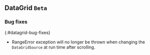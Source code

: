 ## DataGrid `Beta`

### Bug fixes
{:#datagrid-bug-fixes}

* RangeError exception will no longer be thrown when changing the `DataGridSource` at run time after scrolling.